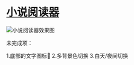#  [小说阅读器](https://roy-lau.github.io/web_list/reader)

<img src="https://github.com/roy-lau/web_list/tree/master/reader/效果图.png" alt="小说阅读器效果图">

未完成项：

1.底部的文字图标:bug:
2.多背景色切换
3.白天/夜间切换